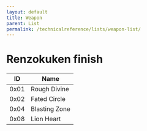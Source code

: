 ```yaml
---
layout: default
title: Weapon
parent: List
permalink: /technicalreference/lists/weapon-list/
---
```


# Renzokuken finish

| ID   | Name          |
|------|---------------|
| 0x01 | Rough Divine  |
| 0x02 | Fated Circle  |
| 0x04 | Blasting Zone |
| 0x08 | Lion Heart    |

